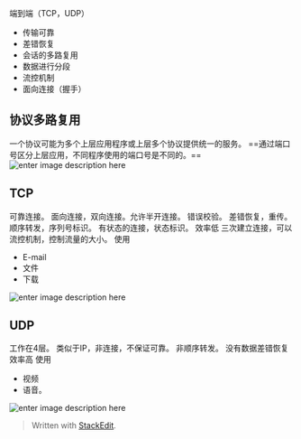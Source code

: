 端到端（TCP，UDP）
 - 传输可靠
 - 差错恢复
 - 会话的多路复用
 - 数据进行分段
 - 流控机制
 - 面向连接（握手）
## 协议多路复用
一个协议可能为多个上层应用程序或上层多个协议提供统一的服务。
==通过端口号区分上层应用，不同程序使用的端口号是不同的。==
![enter image description here](https://github.com/HotView/Images/raw/master/TIM%E6%88%AA%E5%9B%BE20190331170330.png)

## TCP
可靠连接。
面向连接，双向连接。允许半开连接。
错误校验。
差错恢复，重传。
顺序转发，序列号标识。
有状态的连接，状态标识。
效率低
三次建立连接，可以流控机制，控制流量的大小。
使用
- E-mail
- 文件
- 下载

![enter image description here](https://pic002.cnblogs.com/images/2011/318809/2011120721232145.jpg)
## UDP
工作在4层。
类似于IP，非连接，不保证可靠。
非顺序转发。
没有数据差错恢复
效率高
使用
- 视频
- 语音。

![enter image description here](https://pic002.cnblogs.com/images/2011/318809/2011120721304720.jpg)
> Written with [StackEdit](https://stackedit.io/).
<!--stackedit_data:
eyJoaXN0b3J5IjpbMjEwODUyOTQ3MF19
-->